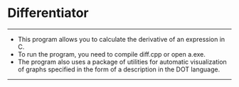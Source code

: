 # Differentiator


____
- This program allows you to calculate the derivative of an expression in C.
- To run the program, you need to compile diff.cpp or open a.exe.
- The program also uses a package of utilities for automatic visualization of graphs specified in the form of a description in the DOT language.
____
